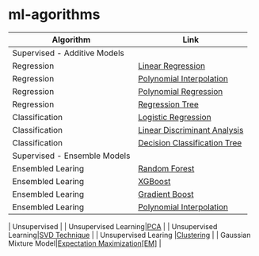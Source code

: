 # ml-agorithms

| Algorithm            | Link   |
| -------------------- |-------------|
| Supervised - Additive Models         |
| Regression |[Linear Regression](https://nbviewer.org/github/NasreenAhmed/ml-agorithms/blob/main/linear_regression_new.ipynb) | 
| Regression|[Polynomial Interpolation](https://nbviewer.org/github/NasreenAhmed/ml-agorithms/blob/main/cubic_spline_interpolation.ipynb) |
| Regression|[Polynomial Regression](https://nbviewer.org/github/NasreenAhmed/ml-agorithms/blob/main/Polynomial_Regression%20%281%29.ipynb) |
| Regression|[Regression Tree](https://nbviewer.org/github/NasreenAhmed/ml-agorithms/blob/main/Regression_Tree.ipynb) |
| Classification |[Logistic Regression](https://nbviewer.org/github/NasreenAhmed/ml-agorithms/blob/main/logistic_regression.ipynb) | 
| Classification |[Linear Discriminant Analysis](https://nbviewer.org/github/NasreenAhmed/ml-agorithms/blob/main/linear_discriminant_analysis.ipynb) |
| Classification|[Decision Classification Tree](https://nbviewer.org/github/NasreenAhmed/ml-agorithms/blob/main/decision_trees.ipynb) |
| Supervised - Ensemble Models       |
| Ensembled Learing |[Random Forest](https://nbviewer.org/github/NasreenAhmed/ml-agorithms/blob/main/random_forest_regressor.ipynb) | 
| Ensembled Learing |[XGBoost](https://nbviewer.org/github/NasreenAhmed/ml-agorithms/blob/main/XGBoostRegression.ipynb) | 
| Ensembled Learing |[Gradient Boost](https://nbviewer.org/github/NasreenAhmed/ml-agorithms/blob/main/GradientBoostClassification.ipynb) |
| Ensembled Learing|[Polynomial Interpolation](https://nbviewer.org/github/NasreenAhmed/ml-agorithms/blob/main/cubic_spline_interpolation.ipynb) |

| Unsupervised       |
| Unsupervised Learning|[PCA](https://nbviewer.org/github/NasreenAhmed/ml-agorithms/blob/main/PCA.ipynb) | 
| Unsupervised Learning|[SVD Technique](https://nbviewer.org/github/NasreenAhmed/ml-agorithms/blob/main/SVD_%28singular_value_decomposition%29.ipynb) | 
| Unsupervised Learing |[Clustering](https://github.com/NasreenAhmed/ml-agorithms/blob/main/Clustering.ipynb) |
| Gaussian Mixture Model|[Expectation Maximization[EM]](https://github.com/NasreenAhmed/ml-agorithms/blob/main/ExpectationMaximization(EM).ipynb) |
